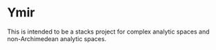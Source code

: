 # Ymir
This is intended to be a stacks project for complex analytic spaces and non-Archimedean analytic spaces.
